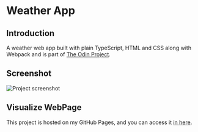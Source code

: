 # Weather App

## Introduction

A weather web app built with plain TypeScript, HTML and CSS along with Webpack and is part of [The Odin Project](https://www.theodinproject.com/).

## Screenshot

![Project screenshot](./src/assets/screenshots/screenshot.png "Project screenshot")

## Visualize WebPage

This project is hosted on my GitHub Pages, and you can access it [in here](https://daniellima0.github.io/weather-app/).
